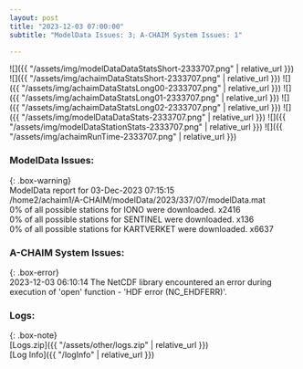 ```yaml
---
layout: post
title: "2023-12-03 07:00:00"
subtitle: "ModelData Issues: 3; A-CHAIM System Issues: 1"

---
```


![]({{ "/assets/img/modelDataDataStatsShort-2333707.png" | relative_url }})
![]({{ "/assets/img/achaimDataStatsShort-2333707.png" | relative_url }})
![]({{ "/assets/img/achaimDataStatsLong00-2333707.png" | relative_url }})
![]({{ "/assets/img/achaimDataStatsLong01-2333707.png" | relative_url }})
![]({{ "/assets/img/achaimDataStatsLong02-2333707.png" | relative_url }})
![]({{ "/assets/img/modelDataDataStats-2333707.png" | relative_url }})
![]({{ "/assets/img/modelDataStationStats-2333707.png" | relative_url }})
![]({{ "/assets/img/achaimRunTime-2333707.png" | relative_url }})


### ModelData Issues:  
  
{: .box-warning}  
 ModelData report for 03-Dec-2023 07:15:15   
 /home2/achaim1/A-CHAIM/modelData/2023/337/07/modelData.mat   
 0% of all possible stations for IONO were downloaded. x2416   
 0% of all possible stations for SENTINEL were downloaded. x136   
 0% of all possible stations for KARTVERKET were downloaded. x6637   
  
### A-CHAIM System Issues:  
  
{: .box-error}  
2023-12-03 06:10:14 The NetCDF library encountered an error during execution of 'open' function - 'HDF error (NC_EHDFERR)'.  

### Logs:  
  
{: .box-note}  
[Logs.zip]({{ "/assets/other/logs.zip" | relative_url }})  
[Log Info]({{ "/logInfo" | relative_url }})  
